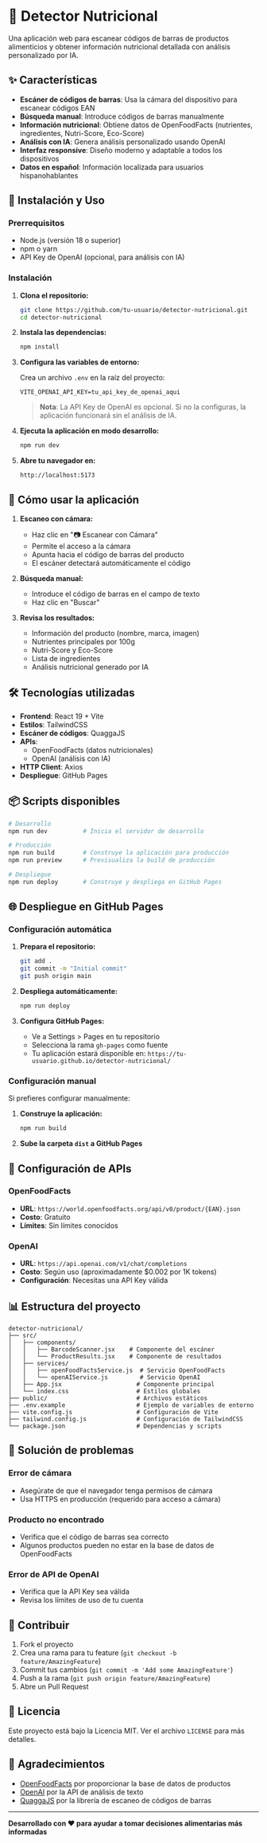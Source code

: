 # 🥗 Detector Nutricional

Una aplicación web para escanear códigos de barras de productos alimenticios y obtener información nutricional detallada con análisis personalizado por IA.

## ✨ Características

- **Escáner de códigos de barras**: Usa la cámara del dispositivo para escanear códigos EAN
- **Búsqueda manual**: Introduce códigos de barras manualmente
- **Información nutricional**: Obtiene datos de OpenFoodFacts (nutrientes, ingredientes, Nutri-Score, Eco-Score)
- **Análisis con IA**: Genera análisis personalizado usando OpenAI
- **Interfaz responsive**: Diseño moderno y adaptable a todos los dispositivos
- **Datos en español**: Información localizada para usuarios hispanohablantes

## 🚀 Instalación y Uso

### Prerrequisitos

- Node.js (versión 18 o superior)
- npm o yarn
- API Key de OpenAI (opcional, para análisis con IA)

### Instalación

1. **Clona el repositorio:**
   ```bash
   git clone https://github.com/tu-usuario/detector-nutricional.git
   cd detector-nutricional
   ```

2. **Instala las dependencias:**
   ```bash
   npm install
   ```

3. **Configura las variables de entorno:**
   
   Crea un archivo `.env` en la raíz del proyecto:
   ```env
   VITE_OPENAI_API_KEY=tu_api_key_de_openai_aqui
   ```
   
   > **Nota**: La API Key de OpenAI es opcional. Si no la configuras, la aplicación funcionará sin el análisis de IA.

4. **Ejecuta la aplicación en modo desarrollo:**
   ```bash
   npm run dev
   ```

5. **Abre tu navegador en:**
   ```
   http://localhost:5173
   ```

## 📱 Cómo usar la aplicación

1. **Escaneo con cámara:**
   - Haz clic en "📷 Escanear con Cámara"
   - Permite el acceso a la cámara
   - Apunta hacia el código de barras del producto
   - El escáner detectará automáticamente el código

2. **Búsqueda manual:**
   - Introduce el código de barras en el campo de texto
   - Haz clic en "Buscar"

3. **Revisa los resultados:**
   - Información del producto (nombre, marca, imagen)
   - Nutrientes principales por 100g
   - Nutri-Score y Eco-Score
   - Lista de ingredientes
   - Análisis nutricional generado por IA

## 🛠️ Tecnologías utilizadas

- **Frontend**: React 19 + Vite
- **Estilos**: TailwindCSS
- **Escáner de códigos**: QuaggaJS
- **APIs**: 
  - OpenFoodFacts (datos nutricionales)
  - OpenAI (análisis con IA)
- **HTTP Client**: Axios
- **Despliegue**: GitHub Pages

## 📦 Scripts disponibles

```bash
# Desarrollo
npm run dev          # Inicia el servidor de desarrollo

# Producción
npm run build        # Construye la aplicación para producción
npm run preview      # Previsualiza la build de producción

# Despliegue
npm run deploy       # Construye y despliega en GitHub Pages
```

## 🌐 Despliegue en GitHub Pages

### Configuración automática

1. **Prepara el repositorio:**
   ```bash
   git add .
   git commit -m "Initial commit"
   git push origin main
   ```

2. **Despliega automáticamente:**
   ```bash
   npm run deploy
   ```

3. **Configura GitHub Pages:**
   - Ve a Settings > Pages en tu repositorio
   - Selecciona la rama `gh-pages` como fuente
   - Tu aplicación estará disponible en: `https://tu-usuario.github.io/detector-nutricional/`

### Configuración manual

Si prefieres configurar manualmente:

1. **Construye la aplicación:**
   ```bash
   npm run build
   ```

2. **Sube la carpeta `dist` a GitHub Pages**

## 🔧 Configuración de APIs

### OpenFoodFacts
- **URL**: `https://world.openfoodfacts.org/api/v0/product/{EAN}.json`
- **Costo**: Gratuito
- **Límites**: Sin límites conocidos

### OpenAI
- **URL**: `https://api.openai.com/v1/chat/completions`
- **Costo**: Según uso (aproximadamente $0.002 por 1K tokens)
- **Configuración**: Necesitas una API Key válida

## 📊 Estructura del proyecto

```
detector-nutricional/
├── src/
│   ├── components/
│   │   ├── BarcodeScanner.jsx    # Componente del escáner
│   │   └── ProductResults.jsx    # Componente de resultados
│   ├── services/
│   │   ├── openFoodFactsService.js  # Servicio OpenFoodFacts
│   │   └── openAIService.js         # Servicio OpenAI
│   ├── App.jsx                     # Componente principal
│   └── index.css                   # Estilos globales
├── public/                         # Archivos estáticos
├── .env.example                    # Ejemplo de variables de entorno
├── vite.config.js                  # Configuración de Vite
├── tailwind.config.js              # Configuración de TailwindCSS
└── package.json                    # Dependencias y scripts
```

## 🐛 Solución de problemas

### Error de cámara
- Asegúrate de que el navegador tenga permisos de cámara
- Usa HTTPS en producción (requerido para acceso a cámara)

### Producto no encontrado
- Verifica que el código de barras sea correcto
- Algunos productos pueden no estar en la base de datos de OpenFoodFacts

### Error de API de OpenAI
- Verifica que la API Key sea válida
- Revisa los límites de uso de tu cuenta

## 🤝 Contribuir

1. Fork el proyecto
2. Crea una rama para tu feature (`git checkout -b feature/AmazingFeature`)
3. Commit tus cambios (`git commit -m 'Add some AmazingFeature'`)
4. Push a la rama (`git push origin feature/AmazingFeature`)
5. Abre un Pull Request

## 📄 Licencia

Este proyecto está bajo la Licencia MIT. Ver el archivo `LICENSE` para más detalles.

## 🙏 Agradecimientos

- [OpenFoodFacts](https://world.openfoodfacts.org/) por proporcionar la base de datos de productos
- [OpenAI](https://openai.com/) por la API de análisis de texto
- [QuaggaJS](https://github.com/serratus/quaggaJS) por la librería de escaneo de códigos de barras

---

**Desarrollado con ❤️ para ayudar a tomar decisiones alimentarias más informadas**
